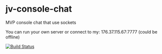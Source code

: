 # jv-console-chat
MVP console chat that use sockets

You can run your own server or connect to my: 176.37.115.67:7777 (could be offline)

[![Build Status](https://travis-ci.com/vztot/jv-console-chat.svg?branch=master)](https://travis-ci.com/vztot/jv-console-chat)
